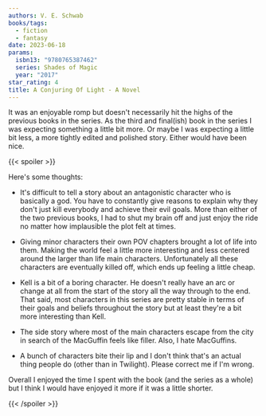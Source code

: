 ```yaml
---
authors: V. E. Schwab
books/tags:
  - fiction
  - fantasy
date: 2023-06-18
params:
  isbn13: "9780765387462"
  series: Shades of Magic
  year: "2017"
star_rating: 4
title: A Conjuring Of Light - A Novel
---
```


It was an enjoyable romp but doesn't necessarily hit the highs of the previous
books in the series. As the third and final(ish) book in the series I was
expecting something a little bit more. Or maybe I was expecting a little bit
less, a more tightly edited and polished story. Either would have been nice.

<!--more-->

{{< spoiler >}}

Here's some thoughts:

- It's difficult to tell a story about an antagonistic character who is
  basically a god. You have to constantly give reasons to explain why they don't
  just kill everybody and achieve their evil goals. More than either of the two
  previous books, I had to shut my brain off and just enjoy the ride no matter
  how implausible the plot felt at times.

- Giving minor characters their own POV chapters brought a lot of life into
  them. Making the world feel a little more interesting and less centered around
  the larger than life main characters. Unfortunately all these characters are
  eventually killed off, which ends up feeling a little cheap.

- Kell is a bit of a boring character. He doesn't really have an arc or change
  at all from the start of the story all the way through to the end. That said,
  most characters in this series are pretty stable in terms of their goals and
  beliefs throughout the story but at least they're a bit more interesting than
  Kell.

- The side story where most of the main characters escape from the city in
  search of the MacGuffin feels like filler. Also, I hate MacGuffins.

- A bunch of characters bite their lip and I don't think that's an actual thing
  people do (other than in Twilight). Please correct me if I'm wrong.

Overall I enjoyed the time I spent with the book (and the series as a whole) but
I think I would have enjoyed it more if it was a little shorter.

{{< /spoiler >}}
